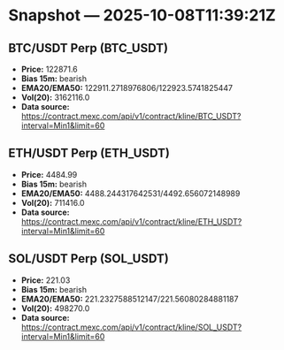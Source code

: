 # Snapshot — 2025-10-08T11:39:21Z

## BTC/USDT Perp (BTC_USDT)
- **Price:** 122871.6
- **Bias 15m:** bearish
- **EMA20/EMA50:** 122911.2718976806/122923.5741825447
- **Vol(20):** 3162116.0
- **Data source:** https://contract.mexc.com/api/v1/contract/kline/BTC_USDT?interval=Min1&limit=60

## ETH/USDT Perp (ETH_USDT)
- **Price:** 4484.99
- **Bias 15m:** bearish
- **EMA20/EMA50:** 4488.244317642531/4492.656072148989
- **Vol(20):** 711416.0
- **Data source:** https://contract.mexc.com/api/v1/contract/kline/ETH_USDT?interval=Min1&limit=60

## SOL/USDT Perp (SOL_USDT)
- **Price:** 221.03
- **Bias 15m:** bearish
- **EMA20/EMA50:** 221.2327588512147/221.56080284881187
- **Vol(20):** 498270.0
- **Data source:** https://contract.mexc.com/api/v1/contract/kline/SOL_USDT?interval=Min1&limit=60
